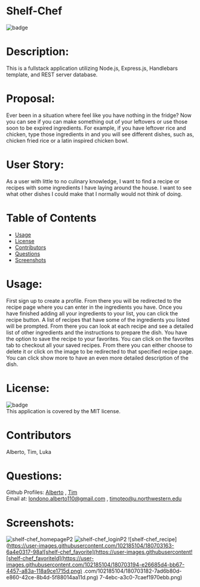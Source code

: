  
# Shelf-Chef

![badge](https://img.shields.io/badge/license-MIT-orange)

# Description: 
This is a fullstack application utilizing Node.js, Express.js, Handlebars template, and REST server database.

# Proposal:

Ever been in a situation where feel like you have nothing in the fridge? Now you can see if you can make something out of your leftovers or use those soon to be expired ingredients. For example, if you have leftover rice and chicken, type those ingredients in and you will see different dishes, such as, chicken fried rice or a latin inspired chicken bowl.


# User Story:

As a user with little to no culinary knowledge, I want to find a recipe or recipes with some ingredients I have laying around the house. I want to see what other dishes I could make that I normally would not think of doing.

# Table of Contents
* [Usage](#usage)
* [License](#license)
* [Contributors](#contributors)
* [Questions](#questions)
* [Screenshots](#screenshots)

# Usage: 
First sign up to create a profile. From there you will be redirected to the recipe page where you can enter in the ingredients you have. Once you have finished adding all your ingredients to your list, you can click the recipe button. A list of recipes that have some of the ingredients you listed will be prompted. From there you can look at each recipe and see a detailed list of other ingredients and the instructions to prepare the dish. You have the option to save the recipe to your favorites. You can click on the favorites tab to checkout all your saved recipes. From there you can either choose to delete it or click on the image to be redirected to that specified recipe page. You can click show more to have an even more detailed description of the dish.
# License:
![badge](https://img.shields.io/badge/license-MIT-orange)
<br />
This application is covered by the MIT license. 
# Contributors 
Alberto, Tim, Luka
# Questions:
Github Profiles: [Alberto](https://github.com/Guapguap) , [Tim](https://github.com/timothymateo)
<br>
Email at: londono.alberto110@gmail.com , timoteo@u.northwestern.edu
# Screenshots:

![shelf-chef_homepageP2](https://user-images.githubusercontent.com/102185104/180703135-f42c9e43-6c9e-4434-b3f7-24b88c093215.png)
![shelf-chef_loginP2](https://user-images.githubusercontent.com/102185104/180703152-ab62cc98-92d3-4c25-8208-c1d895e12789.png)
![shelf-chef_recipe](https://user-images.githubusercontent.com/102185104/180703163-6a4e0317-98a![shelf-chef_favorite](https://user-images.githubusercontent![shelf-chef_favoriteId](https://user-images.githubusercontent.com/102185104/180703194-e26685d4-bb67-4457-a83a-118a9ce1715d.png)
.com/102185104/180703182-7ad6b80d-e860-42ce-8b4d-5f88014aa11d.png)
7-4ebc-a3c0-7caef1970ebb.png)
